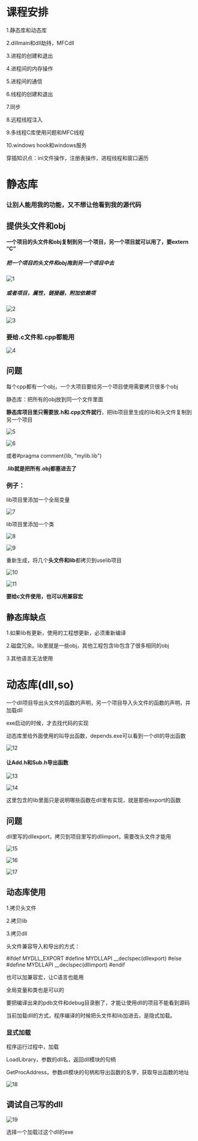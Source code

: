 # 课程安排

1.静态库和动态库

2.dillmain和dll劫持，MFCdll

3.进程的创建和退出

4.进程间的内存操作

5.进程间的通信

6.线程的创建和退出

7.同步

8.远程线程注入

9.多线程C库使用问题和MFC线程

10.windows hook和windows服务

穿插知识点：ini文件操作，注册表操作，进程线程和窗口遍历

# 静态库

### 让别人能用我的功能，又不想让他看到我的源代码

## 提供头文件和obj

**一个项目的头文件和obj复制到另一个项目，另一个项目就可以用了，要extern “C”**

##### 把一个项目的头文件和obj拖到另一个项目中去

![1](https://alist.hmbb313.top/d/Baidunetdisk/Images/Cracker/40/406Windows/1/1.png)

##### 或者项目，属性，链接器，附加依赖项

![2](https://alist.hmbb313.top/d/Baidunetdisk/Images/Cracker/40/406Windows/1/2.png)

![3](https://alist.hmbb313.top/d/Baidunetdisk/Images/Cracker/40/406Windows/1/3.png)

### 要给.c文件和.cpp都能用

![4](https://alist.hmbb313.top/d/Baidunetdisk/Images/Cracker/40/406Windows/1/4.png)

## 问题

每个cpp都有一个obj，一个大项目要给另一个项目使用需要拷贝很多个obj

静态库：把所有的obj放到同一个文件里面

**静态库项目里只需要放.h和.cpp文件就行**，把lib项目里生成的lib和头文件复制到另一个项目

![5](https://alist.hmbb313.top/d/Baidunetdisk/Images/Cracker/40/406Windows/1/5.png)

![6](https://alist.hmbb313.top/d/Baidunetdisk/Images/Cracker/40/406Windows/1/6.png)

或者#pragma comment(lib, "mylib.lib")



**.lib就是把所有.obj都塞进去了**



### 例子：

lib项目里添加一个全局变量

![7](https://alist.hmbb313.top/d/Baidunetdisk/Images/Cracker/40/406Windows/1/7.png)

lib项目里添加一个类

![8](https://alist.hmbb313.top/d/Baidunetdisk/Images/Cracker/40/406Windows/1/8.png)

![9](https://alist.hmbb313.top/d/Baidunetdisk/Images/Cracker/40/406Windows/1/9.png)

重新生成，将几个**头文件和lib**都拷贝到uselib项目

![10](https://alist.hmbb313.top/d/Baidunetdisk/Images/Cracker/40/406Windows/1/10.png)

![11](https://alist.hmbb313.top/d/Baidunetdisk/Images/Cracker/40/406Windows/1/11.png)



**要给c文件使用，也可以用兼容宏**



## 静态库缺点

1.如果lib有更新，使用的工程想更新，必须重新编译

2.磁盘冗余。lib里就是一些obj，其他工程包含lib包含了很多相同的obj

3.其他语言无法使用

# 动态库(dll,so)

一个dll项目导出头文件的函数的声明，另一个项目导入头文件的函数的声明，并加载dll



exe启动的时候，才去找代码的实现



动态库里给外面使用的叫导出函数，depends.exe可以看到一个dll的导出函数



![12](https://alist.hmbb313.top/d/Baidunetdisk/Images/Cracker/40/406Windows/1/12.png)

#### 让Add.h和Sub.h导出函数

![13](https://alist.hmbb313.top/d/Baidunetdisk/Images/Cracker/40/406Windows/1/13.png)

![14](https://alist.hmbb313.top/d/Baidunetdisk/Images/Cracker/40/406Windows/1/14.png)

这里包含的lib里面只是说明哪些函数在dll里有实现，就是那些export的函数

## 问题

dll里写的dllexport，拷贝到项目里写的dllimport，需要改头文件才能用

![15](https://alist.hmbb313.top/d/Baidunetdisk/Images/Cracker/40/406Windows/1/15.png)

![16](https://alist.hmbb313.top/d/Baidunetdisk/Images/Cracker/40/406Windows/1/16.png)

![17](https://alist.hmbb313.top/d/Baidunetdisk/Images/Cracker/40/406Windows/1/17.png)

## 动态库使用

1.拷贝头文件

2.拷贝lib

3.拷贝dll

头文件兼容导入和导出的方式：

#ifdef MYDLL_EXPORT
#define MYDLLAPI __declspec(dllexport)
#else 
#define MYDLLAPI __declspec(dllimport)
#endif

也可以加兼容宏，让C语言也能用



全局变量和类也是可以的



要把编译出来的pdb文件和debug目录删了，才能让使用dll的项目不能看到源码



当前加载dll的方式，程序编译的时候把头文件和lib加进去，是隐式加载。



### 显式加载

程序运行过程中，加载

LoadLibrary，参数的dll名，返回dll模块的句柄

GetProcAddress，参数dll模块的句柄和导出函数的名字，获取导出函数的地址

![18](https://alist.hmbb313.top/d/Baidunetdisk/Images/Cracker/40/406Windows/1/18.png)

## 调试自己写的dll

![19](https://alist.hmbb313.top/d/Baidunetdisk/Images/Cracker/40/406Windows/1/19.png)

选择一个加载过这个dll的exe
